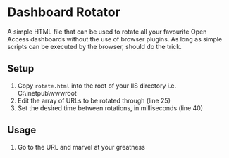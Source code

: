 # Dashboard Rotator

A simple HTML file that can be used to rotate all your favourite Open Access dashboards without the use of browser plugins.
As long as simple scripts can be executed by the browser, should do the trick.

## Setup

1. Copy `rotate.html` into the root of your IIS directory i.e. C:\inetpub\wwwroot
2. Edit the array of URLs to be rotated through (line 25)
3. Set the desired time between rotations, in milliseconds (line 40)

## Usage

1. Go to the URL and marvel at your greatness
